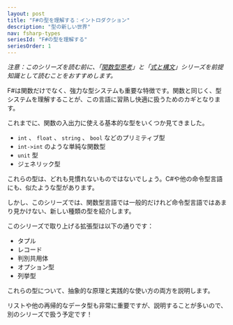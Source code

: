```yaml
---
layout: post
title: "F#の型を理解する：イントロダクション"
description: "型の新しい世界"
nav: fsharp-types
seriesId: "F#の型を理解する"
seriesOrder: 1
---
```


*注意：このシリーズを読む前に、「[関数型思考](../series/thinking-functionally.html)」と「[式と構文](../series/expressions-and-syntax.html)」シリーズを前提知識として読むことをおすすめします。*


F#は関数だけでなく、強力な型システムも重要な特徴です。関数と同じく、型システムを理解することが、この言語に習熟し快適に扱うためのカギとなります。

これまでに、関数の入出力に使える基本的な型をいくつか見てきました。

* `int` 、 `float` 、 `string` 、 `bool` などのプリミティブ型
* `int->int` のような単純な関数型
* `unit` 型
* ジェネリック型

これらの型は、どれも見慣れないものではないでしょう。C#や他の命令型言語にも、似たような型があります。

しかし、このシリーズでは、関数型言語では一般的だけれど命令型言語ではあまり見かけない、新しい種類の型を紹介します。

このシリーズで取り上げる拡張型は以下の通りです：

* タプル
* レコード
* 判別共用体
* オプション型
* 列挙型

これらの型について、抽象的な原理と実践的な使い方の両方を説明します。

リストや他の再帰的なデータ型も非常に重要ですが、説明することが多いので、別のシリーズで扱う予定です！
